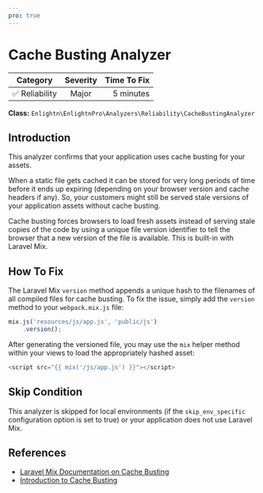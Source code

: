 ```yaml
---
pro: true
---
```


# Cache Busting Analyzer <Badge text="PRO" type="tip"/>

| Category       | Severity   | Time To Fix  |
| -------------  |:----------:| ------------:|
| :white_check_mark: Reliability | Major | 5 minutes   |

**Class:** `Enlightn\EnlightnPro\Analyzers\Reliability\CacheBustingAnalyzer`

## Introduction

This analyzer confirms that your application uses cache busting for your assets.

When a static file gets cached it can be stored for very long periods of time before it ends up expiring (depending on your browser version and cache headers if any). So, your customers might still be served stale versions of your application assets without cache busting.

Cache busting forces browsers to load fresh assets instead of serving stale copies of the code  by using a unique file version identifier to tell the browser that a new version of the file is available. This is built-in with Laravel Mix.

## How To Fix

The Laravel Mix `version` method appends a unique hash to the filenames of all compiled files for cache busting. To fix the issue, simply add the `version` method to your `webpack.mix.js` file:

```js
mix.js('resources/js/app.js', 'public/js')
    .version();
```

After generating the versioned file, you may use the `mix` helper method within your views to load the appropriately hashed asset:

```php
<script src="{{ mix('/js/app.js') }}"></script>
```

## Skip Condition

This analyzer is skipped for local environments (if the `skip_env_specific` configuration option is set to true) or your application does not use Laravel Mix.

## References

- [Laravel Mix Documentation on Cache Busting](https://laravel.com/docs/mix#versioning-and-cache-busting)
- [Introduction to Cache Busting](https://www.keycdn.com/support/what-is-cache-busting)